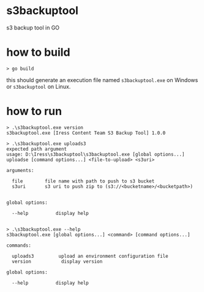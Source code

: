 # s3backuptool
s3 backup tool in GO

# how to build
```
> go build 
```
this should generate an execution file named `s3backuptool.exe` on Windows or `s3backuptool` on Linux.

# how to run

```
> .\s3backuptool.exe version
s3backuptool.exe [Iress Content Team S3 Backup Tool] 1.0.0

> .\s3backuptool.exe uploads3
expected path argument
usage: D:\Iress\s3backuptool\s3backuptool.exe [global options...] uploadse [command options...] <file-to-upload> <s3uri> 

arguments:

  file        file name with path to push to s3 bucket
  s3uri       s3 uri to push zip to (s3://<bucketname>/<bucketpath>)


global options:

  --help          display help


> .\s3backuptool.exe --help  
s3backuptool.exe [global options...] <command> [command options...]

commands:

  uploads3         upload an environment configuration file
  version           display version

global options:

  --help          display help
```